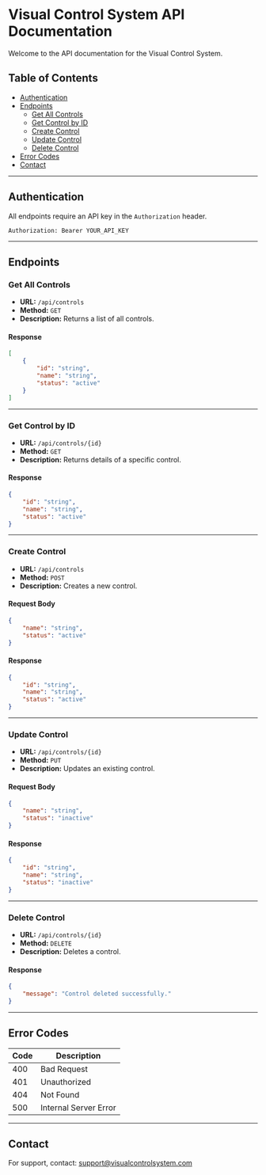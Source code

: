# Visual Control System API Documentation

Welcome to the API documentation for the Visual Control System.

## Table of Contents

- [Authentication](#authentication)
- [Endpoints](#endpoints)
    - [Get All Controls](#get-all-controls)
    - [Get Control by ID](#get-control-by-id)
    - [Create Control](#create-control)
    - [Update Control](#update-control)
    - [Delete Control](#delete-control)
- [Error Codes](#error-codes)
- [Contact](#contact)

---

## Authentication

All endpoints require an API key in the `Authorization` header.

```
Authorization: Bearer YOUR_API_KEY
```

---

## Endpoints

### Get All Controls

- **URL:** `/api/controls`
- **Method:** `GET`
- **Description:** Returns a list of all controls.

#### Response

```json
[
    {
        "id": "string",
        "name": "string",
        "status": "active"
    }
]
```

---

### Get Control by ID

- **URL:** `/api/controls/{id}`
- **Method:** `GET`
- **Description:** Returns details of a specific control.

#### Response

```json
{
    "id": "string",
    "name": "string",
    "status": "active"
}
```

---

### Create Control

- **URL:** `/api/controls`
- **Method:** `POST`
- **Description:** Creates a new control.

#### Request Body

```json
{
    "name": "string",
    "status": "active"
}
```

#### Response

```json
{
    "id": "string",
    "name": "string",
    "status": "active"
}
```

---

### Update Control

- **URL:** `/api/controls/{id}`
- **Method:** `PUT`
- **Description:** Updates an existing control.

#### Request Body

```json
{
    "name": "string",
    "status": "inactive"
}
```

#### Response

```json
{
    "id": "string",
    "name": "string",
    "status": "inactive"
}
```

---

### Delete Control

- **URL:** `/api/controls/{id}`
- **Method:** `DELETE`
- **Description:** Deletes a control.

#### Response

```json
{
    "message": "Control deleted successfully."
}
```

---

## Error Codes

| Code | Description              |
|------|--------------------------|
| 400  | Bad Request              |
| 401  | Unauthorized             |
| 404  | Not Found                |
| 500  | Internal Server Error    |

---

## Contact

For support, contact: [support@visualcontrolsystem.com](mailto:support@visualcontrolsystem.com)
